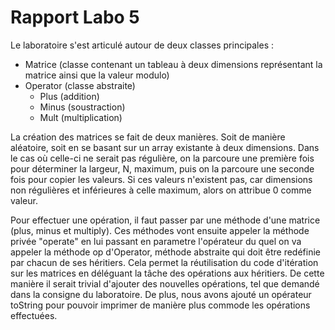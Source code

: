 # Rapport Labo 5

Le laboratoire s'est articulé autour de deux classes principales :

- Matrice (classe contenant un tableau à deux dimensions
  représentant la matrice ainsi que la valeur modulo)
- Operator (classe abstraite)
    - Plus (addition)
    - Minus (soustraction)
    - Mult (multiplication)

La création des matrices se fait de deux manières. Soit de
manière aléatoire, soit en se basant sur un array existante à deux
dimensions. Dans le cas où celle-ci ne serait pas régulière,
on la parcoure une première fois pour déterminer la largeur, N,
maximum, puis on la parcoure une seconde fois pour copier les
valeurs. Si ces valeurs n'existent pas, car dimensions non
régulières et inférieures à celle maximum, alors on attribue 0
comme valeur.

Pour effectuer une opération, il faut passer par une méthode
d'une matrice (plus, minus et multiply).
Ces méthodes vont ensuite appeler la méthode privée "operate" en lui 
passant en parametre l'opérateur du quel on va appeler la méthode 
op d'Operator, méthode abstraite qui doit être redéfinie par chacun de 
ses héritiers. Cela permet la réutilisation du code d'itération sur 
les matrices en déléguant la tâche des opérations aux héritiers. 
De cette manière il serait trivial d'ajouter des nouvelles opérations, 
tel que demandé dans la consigne du laboratoire. De plus, nous avons 
ajouté un opérateur toString pour pouvoir imprimer de manière plus 
commode les opérations effectuées.